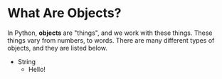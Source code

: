 # What Are Objects?

In Python, **objects** are "things", and we work with these things. These things vary from numbers, to words. There are many different types of objects, and they are listed below.

* String
  * Hello!

